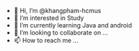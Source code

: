 - 👋 Hi, I’m @khangpham-hcmus
- 👀 I’m interested in Study
- 🌱 I’m currently learning Java and android
- 💞️ I’m looking to collaborate on ...
- 📫 How to reach me ...

<!---
khangpham-hcmus/khangpham-hcmus is a ✨ special ✨ repository because its `README.md` (this file) appears on your GitHub profile.
You can click the Preview link to take a look at your changes.
--->
